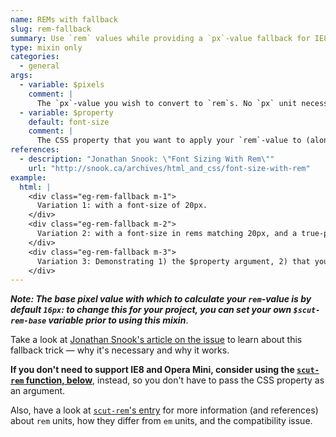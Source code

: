 ```yaml
---
name: REMs with fallback
slug: rem-fallback
summary: Use `rem` values while providing a `px`-value fallback for IE8- and Opera Mini.
type: mixin only
categories:
  - general
args:
  - variable: $pixels
    comment: |
      The `px`-value you wish to convert to `rem`s. No `px` unit necessary (e.g. `20` is fine, so is `20px`). *Passing a list will result in a list of `rem` values* (see examples).
  - variable: $property
    default: font-size
    comment: |
      The CSS property that you want to apply your `rem`-value to (along with its `px`-value fallback).
references:
  - description: "Jonathan Snook: \"Font Sizing With Rem\""
    url: "http://snook.ca/archives/html_and_css/font-size-with-rem"
example:
  html: |
    <div class="eg-rem-fallback m-1">
      Variation 1: with a font-size of 20px.
    </div>
    <div class="eg-rem-fallback m-2">
      Variation 2: with a font-size in rems matching 20px, and a true-pixel-value fallback.
    </div>
    <div class="eg-rem-fallback m-3">
      Variation 3: Demonstrating 1) the $property argument, 2) that you can pass a list of pixels-values, and 3) that you can include or exclude the px-unit.
    </div>
---
```


***Note: The base pixel value with which to calculate your `rem`-value is by default `16px`: to change this for your project, you can set your own `$scut-rem-base` variable prior to using this mixin***.

Take a look at [Jonathan Snook's article on the issue](http://snook.ca/archives/html_and_css/font-size-with-rem) to learn about this fallback trick &mdash; why it's necessary and why it works.

**If you don't need to support IE8 and Opera Mini, consider using the [`scut-rem` function, below](#pixels-to-rems)**, instead, so you don't have to pass the CSS property as an argument.

Also, have a look at [`scut-rem`'s entry](#pixels-to-rems) for more information (and references) about `rem` units, how they differ from `em` units, and the compatibility issue.